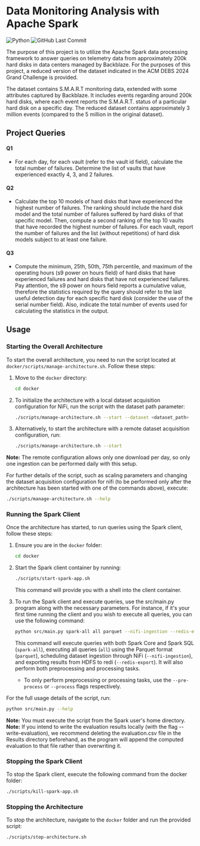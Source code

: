 # Data Monitoring Analysis with Apache Spark

![Python](https://img.shields.io/badge/Python-v3.11-blue.svg?logo=python&longCache=true&logoColor=white&colorB=5e81ac&style=flat-square&colorA=4c566a)
![GitHub Last Commit](https://img.shields.io/github/last-commit/google/skia.svg?style=flat-square&colorA=4c566a&colorB=a3be8c&logo=GitHub)

The purpose of this project is to utilize the Apache Spark data processing framework to answer queries on telemetry data from approximately 200k hard disks in data centers managed by Backblaze. For the purposes of this project, a reduced version of the dataset indicated in the ACM DEBS 2024 Grand Challenge is provided.

The dataset contains S.M.A.R.T monitoring data, extended with some attributes captured by Backblaze. It includes events regarding around 200k hard disks, where each event reports the S.M.A.R.T. status of a particular hard disk on a specific day. The reduced dataset contains approximately 3 million events (compared to the 5 million in the original dataset).

## Project Queries

#### Q1

- For each day, for each vault (refer to the vault id field), calculate the total number of failures. Determine the list of vaults that have experienced exactly 4, 3, and 2 failures.

#### Q2

- Calculate the top 10 models of hard disks that have experienced the highest number of failures. The ranking should include the hard disk model and the total number of failures suffered by hard disks of that specific model. Then, compute a second ranking of the top 10 vaults that have recorded the highest number of failures. For each vault, report the number of failures and the list (without repetitions) of hard disk models subject to at least one failure.

#### Q3

- Compute the minimum, 25th, 50th, 75th percentile, and maximum of the operating hours (s9 power on hours field) of hard disks that have experienced failures and hard disks that have not experienced failures. Pay attention, the s9 power on hours field reports a cumulative value, therefore the statistics required by the query should refer to the last useful detection day for each specific hard disk (consider the use of the serial number field). Also, indicate the total number of events used for calculating the statistics in the output.

## Usage

### Starting the Overall Architecture

To start the overall architecture, you need to run the script located at `docker/scripts/manage-architecture.sh`. Follow these steps:

1. Move to the `docker` directory:

   ```bash
   cd docker
   ```

2. To initialize the architecture with a local dataset acquisition configuration for NiFi, run the script with the dataset path parameter:

   ```bash
   ./scripts/manage-architecture.sh --start --dataset <dataset_path>
   ```

3. Alternatively, to start the architecture with a remote dataset acquisition configuration, run:

   ```bash
   ./scripts/manage-architecture.sh --start
   ```

**Note:** The remote configuration allows only one download per day, so only one ingestion can be performed daily with this setup.

For further details of the script, such as scaling parameters and changing the dataset acquisition configuration for nifi (to be performed only after the architecture has been started with one of the commands above), execute:

```bash
./scripts/manage-architecture.sh --help
```

### Running the Spark Client

Once the architecture has started, to run queries using the Spark client, follow these steps:

1. Ensure you are in the `docker` folder:

   ```bash
   cd docker
   ```

2. Start the Spark client container by running:

   ```bash
   ./scripts/start-spark-app.sh
   ```

   This command will provide you with a shell into the client container.

3. To run the Spark client and execute queries, use the src/main.py program along with the necessary parameters. For instance, if it's your first time running the client and you wish to execute all queries, you can use the following command:

   ```bash
   python src/main.py spark-all all parquet --nifi-ingestion --redis-export
   ```

   This command will execute queries with both Spark Core and Spark SQL (`spark-all`), executing all queries (`all`) using the Parquet format (`parquet`), scheduling dataset ingestion through NiFi (`--nifi-ingestion`), and exporting results from HDFS to redi (`--redis-export`). It will also perform both preprocessing and processing tasks.

   - To only perform preprocessing or processing tasks, use the `--pre-process` or `--process` flags respectively.

For the full usage details of the script, run:

```bash
python src/main.py --help
```

**Note:** You must execute the script from the Spark user's home directory.
**Note:** If you intend to write the evaluation results locally (with the flag --write-evaluation), we recommend deleting the evaluation.csv file in the Results directory beforehand, as the program will append the computed evaluation to that file rather than overwriting it.

### Stopping the Spark Client

To stop the Spark client, execute the following command from the docker folder:

```sh
./scripts/kill-spark-app.sh
```

### Stopping the Architecture

To stop the architecture, navigate to the `docker` folder and run the provided script:

```sh
./scripts/stop-architecture.sh
```
